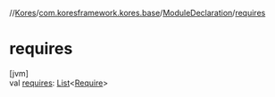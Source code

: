 //[Kores](../../../index.md)/[com.koresframework.kores.base](../index.md)/[ModuleDeclaration](index.md)/[requires](requires.md)

# requires

[jvm]\
val [requires](requires.md): [List](https://kotlinlang.org/api/latest/jvm/stdlib/kotlin.collections/-list/index.html)<[Require](../-require/index.md)>
